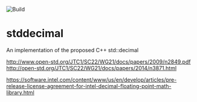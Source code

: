 ![Build](https://github.com/GaryHughes/stddecimal/workflows/Build/badge.svg)


# stddecimal
An implementation of the proposed C++ std::decimal

http://www.open-std.org/JTC1/SC22/WG21/docs/papers/2009/n2849.pdf
http://open-std.org/JTC1/SC22/WG21/docs/papers/2014/n3871.html

https://software.intel.com/content/www/us/en/develop/articles/pre-release-license-agreement-for-intel-decimal-floating-point-math-library.html